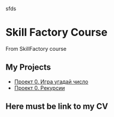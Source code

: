 sfds
# Skill Factory Course

From SkillFactory course

## My Projects

* [Проект 0. Игра угадай число](https://github.com/zhemax03/sfds/tree/main/Profect_0)
* [Проект 0. Рекурсии](https://github.com/zhemax03/sfds/tree/main/Testing_python)

## Here must be link to my CV

